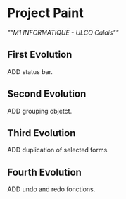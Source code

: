 # Project Paint

*""M1 INFORMATIQUE - ULCO Calais""*

## First Evolution ##

ADD status bar.

## Second Evolution ##

ADD grouping objetct.

## Third Evolution ##

ADD duplication of  selected forms.

## Fourth Evolution ##

ADD undo and redo fonctions.
